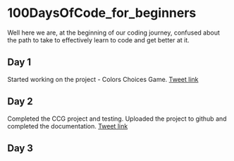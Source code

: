 # 100DaysOfCode_for_beginners

Well here we are, at the beginning of our coding journey, confused about the path to take to effectively learn to code and get better at it.

## Day 1
Started working on the project - Colors Choices Game.
[Tweet link](https://twitter.com/Aniket_ydv/status/1315615408808841218)


## Day 2

Completed the CCG project and testing.
Uploaded the project to github and completed the documentation. [Tweet link](https://twitter.com/Aniket_ydv/status/1316034931634565126)

## Day 3
